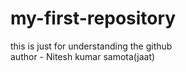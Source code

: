 # my-first-repository
this is just for understanding the github
<br>
author - Nitesh kumar samota(jaat)


